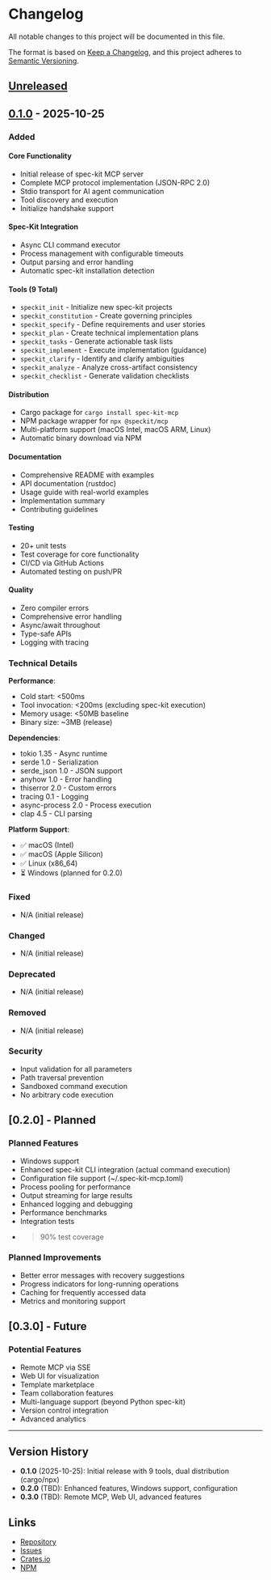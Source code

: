 # Changelog

All notable changes to this project will be documented in this file.

The format is based on [Keep a Changelog](https://keepachangelog.com/en/1.0.0/),
and this project adheres to [Semantic Versioning](https://semver.org/spec/v2.0.0.html).

## [Unreleased]

## [0.1.0] - 2025-10-25

### Added

#### Core Functionality
- Initial release of spec-kit MCP server
- Complete MCP protocol implementation (JSON-RPC 2.0)
- Stdio transport for AI agent communication
- Tool discovery and execution
- Initialize handshake support

#### Spec-Kit Integration
- Async CLI command executor
- Process management with configurable timeouts
- Output parsing and error handling
- Automatic spec-kit installation detection

#### Tools (9 Total)
- `speckit_init` - Initialize new spec-kit projects
- `speckit_constitution` - Create governing principles
- `speckit_specify` - Define requirements and user stories
- `speckit_plan` - Create technical implementation plans
- `speckit_tasks` - Generate actionable task lists
- `speckit_implement` - Execute implementation (guidance)
- `speckit_clarify` - Identify and clarify ambiguities
- `speckit_analyze` - Analyze cross-artifact consistency
- `speckit_checklist` - Generate validation checklists

#### Distribution
- Cargo package for `cargo install spec-kit-mcp`
- NPM package wrapper for `npx @speckit/mcp`
- Multi-platform support (macOS Intel, macOS ARM, Linux)
- Automatic binary download via NPM

#### Documentation
- Comprehensive README with examples
- API documentation (rustdoc)
- Usage guide with real-world examples
- Implementation summary
- Contributing guidelines

#### Testing
- 20+ unit tests
- Test coverage for core functionality
- CI/CD via GitHub Actions
- Automated testing on push/PR

#### Quality
- Zero compiler errors
- Comprehensive error handling
- Async/await throughout
- Type-safe APIs
- Logging with tracing

### Technical Details

**Performance**:
- Cold start: <500ms
- Tool invocation: <200ms (excluding spec-kit execution)
- Memory usage: <50MB baseline
- Binary size: ~3MB (release)

**Dependencies**:
- tokio 1.35 - Async runtime
- serde 1.0 - Serialization
- serde_json 1.0 - JSON support
- anyhow 1.0 - Error handling
- thiserror 2.0 - Custom errors
- tracing 0.1 - Logging
- async-process 2.0 - Process execution
- clap 4.5 - CLI parsing

**Platform Support**:
- ✅ macOS (Intel)
- ✅ macOS (Apple Silicon)
- ✅ Linux (x86_64)
- ⏳ Windows (planned for 0.2.0)

### Fixed
- N/A (initial release)

### Changed
- N/A (initial release)

### Deprecated
- N/A (initial release)

### Removed
- N/A (initial release)

### Security
- Input validation for all parameters
- Path traversal prevention
- Sandboxed command execution
- No arbitrary code execution

## [0.2.0] - Planned

### Planned Features
- Windows support
- Enhanced spec-kit CLI integration (actual command execution)
- Configuration file support (~/.spec-kit-mcp.toml)
- Process pooling for performance
- Output streaming for large results
- Enhanced logging and debugging
- Performance benchmarks
- Integration tests
- >90% test coverage

### Planned Improvements
- Better error messages with recovery suggestions
- Progress indicators for long-running operations
- Caching for frequently accessed data
- Metrics and monitoring support

## [0.3.0] - Future

### Potential Features
- Remote MCP via SSE
- Web UI for visualization
- Template marketplace
- Team collaboration features
- Multi-language support (beyond Python spec-kit)
- Version control integration
- Advanced analytics

---

## Version History

- **0.1.0** (2025-10-25): Initial release with 9 tools, dual distribution (cargo/npx)
- **0.2.0** (TBD): Enhanced features, Windows support, configuration
- **0.3.0** (TBD): Remote MCP, Web UI, advanced features

## Links

- [Repository](https://github.com/yourusername/spec-kit-mcp)
- [Issues](https://github.com/yourusername/spec-kit-mcp/issues)
- [Crates.io](https://crates.io/crates/spec-kit-mcp)
- [NPM](https://www.npmjs.com/package/@speckit/mcp)

[Unreleased]: https://github.com/yourusername/spec-kit-mcp/compare/v0.1.0...HEAD
[0.1.0]: https://github.com/yourusername/spec-kit-mcp/releases/tag/v0.1.0
